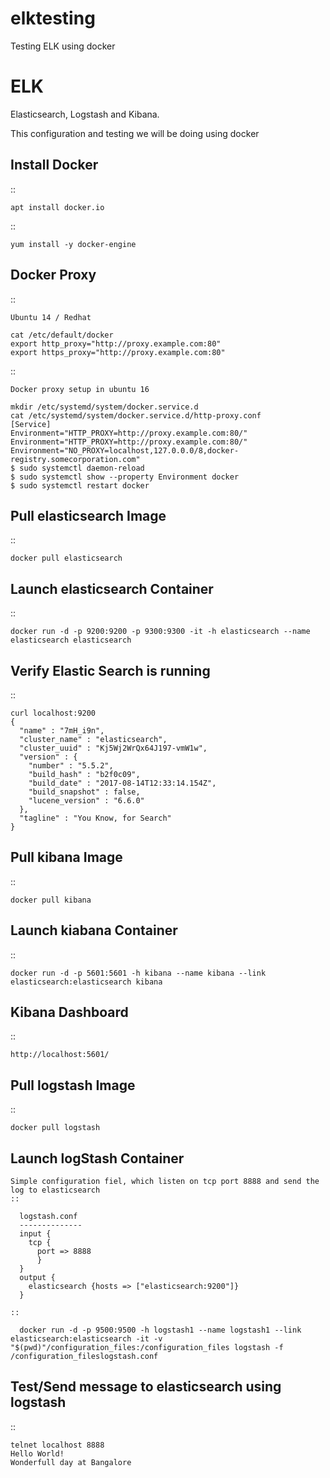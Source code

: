 # elktesting
Testing ELK using docker


ELK
===

  Elasticsearch, Logstash and Kibana.

  This configuration and testing we will be doing using docker



Install Docker
--------------

  ::

    apt install docker.io

  ::

    yum install -y docker-engine

Docker Proxy
------------

  ::

    Ubuntu 14 / Redhat

    cat /etc/default/docker
    export http_proxy="http://proxy.example.com:80"
    export https_proxy="http://proxy.example.com:80"

  ::

    Docker proxy setup in ubuntu 16

    mkdir /etc/systemd/system/docker.service.d
    cat /etc/systemd/system/docker.service.d/http-proxy.conf
    [Service]
    Environment="HTTP_PROXY=http://proxy.example.com:80/"
    Environment="HTTP_PROXY=http://proxy.example.com:80/"
    Environment="NO_PROXY=localhost,127.0.0.0/8,docker-registry.somecorporation.com"
    $ sudo systemctl daemon-reload
    $ sudo systemctl show --property Environment docker
    $ sudo systemctl restart docker




Pull elasticsearch Image
------------------------

  ::

    docker pull elasticsearch

Launch elasticsearch Container
------------------------------

  ::

    docker run -d -p 9200:9200 -p 9300:9300 -it -h elasticsearch --name elasticsearch elasticsearch

Verify Elastic Search is running
--------------------------------

  ::
  
    curl localhost:9200
    {
      "name" : "7mH_i9n",
      "cluster_name" : "elasticsearch",
      "cluster_uuid" : "Kj5Wj2WrQx64J197-vmW1w",
      "version" : {
        "number" : "5.5.2",
        "build_hash" : "b2f0c09",
        "build_date" : "2017-08-14T12:33:14.154Z",
        "build_snapshot" : false,
        "lucene_version" : "6.6.0"
      },
      "tagline" : "You Know, for Search"
    }


Pull kibana Image
-----------------

  ::

    docker pull kibana

Launch kiabana Container
------------------------

  ::

    docker run -d -p 5601:5601 -h kibana --name kibana --link elasticsearch:elasticsearch kibana
    
Kibana Dashboard
----------------

  ::
  
    http://localhost:5601/
   

Pull logstash Image
-------------------

  ::

    docker pull logstash


Launch logStash Container
-------------------------
    Simple configuration fiel, which listen on tcp port 8888 and send the log to elasticsearch
    ::

      logstash.conf
      --------------
      input {
        tcp {
          port => 8888
          }
      }
      output {
        elasticsearch {hosts => ["elasticsearch:9200"]}
      }

    ::

      docker run -d -p 9500:9500 -h logstash1 --name logstash1 --link elasticsearch:elasticsearch -it -v "$(pwd)"/configuration_files:/configuration_files logstash -f /configuration_fileslogstash.conf


Test/Send message to elasticsearch using logstash
-------------------------------------------------

  ::
  
    telnet localhost 8888
    Hello World!
    Wonderfull day at Bangalore
    
    
